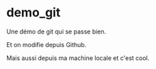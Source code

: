 # demo_git

Une démo de git qui se passe bien.

Et on modifie depuis Github.

Mais aussi depuis ma machine locale et c'est cool.
